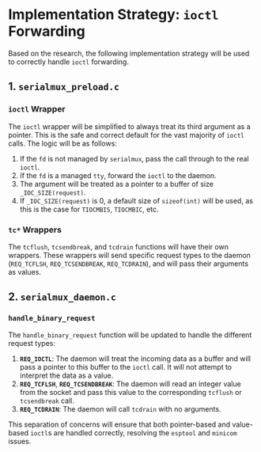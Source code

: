 # Implementation Strategy: `ioctl` Forwarding

Based on the research, the following implementation strategy will be used to correctly handle `ioctl` forwarding.

## 1. `serialmux_preload.c`

### `ioctl` Wrapper

The `ioctl` wrapper will be simplified to always treat its third argument as a pointer. This is the safe and correct default for the vast majority of `ioctl` calls. The logic will be as follows:

1.  If the `fd` is not managed by `serialmux`, pass the call through to the real `ioctl`.
2.  If the `fd` is a managed `tty`, forward the `ioctl` to the daemon.
3.  The argument will be treated as a pointer to a buffer of size `_IOC_SIZE(request)`.
4.  If `_IOC_SIZE(request)` is 0, a default size of `sizeof(int)` will be used, as this is the case for `TIOCMBIS`, `TIOCMBIC`, etc.

### `tc*` Wrappers

The `tcflush`, `tcsendbreak`, and `tcdrain` functions will have their own wrappers. These wrappers will send specific request types to the daemon (`REQ_TCFLSH`, `REQ_TCSENDBREAK`, `REQ_TCDRAIN`), and will pass their arguments as values.

## 2. `serialmux_daemon.c`

### `handle_binary_request`

The `handle_binary_request` function will be updated to handle the different request types:

1.  **`REQ_IOCTL`**: The daemon will treat the incoming data as a buffer and will pass a pointer to this buffer to the `ioctl` call. It will not attempt to interpret the data as a value.
2.  **`REQ_TCFLSH`**, **`REQ_TCSENDBREAK`**: The daemon will read an integer value from the socket and pass this value to the corresponding `tcflush` or `tcsendbreak` call.
3.  **`REQ_TCDRAIN`**: The daemon will call `tcdrain` with no arguments.

This separation of concerns will ensure that both pointer-based and value-based `ioctl`s are handled correctly, resolving the `esptool` and `minicom` issues.
